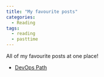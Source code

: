 ```yaml
---
title: "My favourite posts"
categories:
  - Reading
tags:
  - reading
  - pasttime
---
```


All of my favourite posts at one place!

*   [DevOps Path](https://dev.to/joehobot/devops-roadmap-5d0)